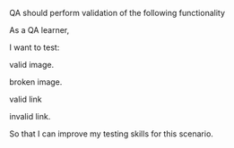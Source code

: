 QA should perform validation of the following functionality

As a QA learner,

I want to test:

valid image.

broken image.

valid link

invalid link.

So that I can improve my testing skills for this scenario.